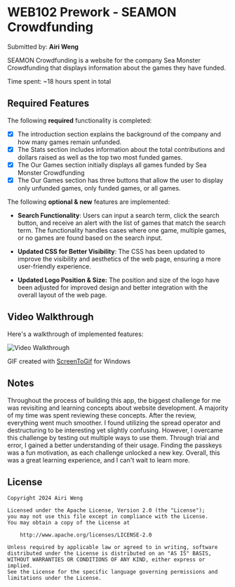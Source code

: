 # WEB102 Prework - SEAMON Crowdfunding

Submitted by: **Airi Weng**

SEAMON Crowdfunding is a website for the company Sea Monster Crowdfunding that displays information about the games they have funded.

Time spent: ~18 hours spent in total

## Required Features

The following **required** functionality is completed:

- [x] The introduction section explains the background of the company and how many games remain unfunded.
- [x] The Stats section includes information about the total contributions and dollars raised as well as the top two most funded games.
- [x] The Our Games section initially displays all games funded by Sea Monster Crowdfunding
- [x] The Our Games section has three buttons that allow the user to display only unfunded games, only funded games, or all games.

The following **optional & new** features are implemented:

- **Search Functionality**: Users can input a search term, click the search button, and receive an alert with the list of games that match the search term. The functionality handles cases where one game, multiple games, or no games are found based on the search input.

- **Updated CSS for Better Visibility**: The CSS has been updated to improve the visibility and aesthetics of the web page, ensuring a more user-friendly experience.

- **Updated Logo Position & Size:** The position and size of the logo have been adjusted for improved design and better integration with the overall layout of the web page.

## Video Walkthrough

Here's a walkthrough of implemented features:

<img src='assets/seamon funding.gif' title='Video Walkthrough' width='' alt='Video Walkthrough' />

<!-- Replace this with whatever GIF tool you used! -->

GIF created with [ScreenToGif](https://www.screentogif.com/) for Windows

## Notes

Throughout the process of building this app, the biggest challenge for me was revisiting and learning concepts about website development. A majority of my time was spent reviewing these concepts. After the review, everything went much smoother. I found utilizing the spread operator and destructuring to be interesting yet slightly confusing. However, I overcame this challenge by testing out multiple ways to use them. Through trial and error, I gained a better understanding of their usage. Finding the passkeys was a fun motivation, as each challenge unlocked a new key. Overall, this was a great learning experience, and I can't wait to learn more.

## License

    Copyright 2024 Airi Weng

    Licensed under the Apache License, Version 2.0 (the "License");
    you may not use this file except in compliance with the License.
    You may obtain a copy of the License at

        http://www.apache.org/licenses/LICENSE-2.0

    Unless required by applicable law or agreed to in writing, software
    distributed under the License is distributed on an "AS IS" BASIS,
    WITHOUT WARRANTIES OR CONDITIONS OF ANY KIND, either express or implied.
    See the License for the specific language governing permissions and
    limitations under the License.
